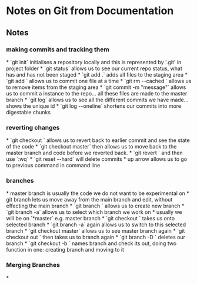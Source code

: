 <h1>Notes on Git from Documentation</h1> 

<h2>Notes</h2>

<h3>making commits and tracking them</h3>
* `git init` initialises a repository locally and this is represented by '.git' in project folder
* `git status` allows us to see our current repo status, what has and has not been staged
* `git add .` adds all files to the staging area 
* `git add <file name>` allows us to commit one file at a time
* `git rm --cached <file>` allows us to remove items from the staging area 
* `git commit -m "message"` allows us to commit a instance to the repo... all these files are made to the master branch 
* `git log` allows us to see all the different commits we have made... shows the unique id 
* `git log --oneline` shortens our commits into more digestable chunks 

<h3>reverting changes</h3>
* `git checkout <af5b84c>` allows us to revert back to earlier commit and see the state of the code 
* `git checkout master` then allows us to move back to the master branch and code before we reverted back.
* `git revert <af5b84c>` and then use `:wq` 
* `git reset <af5b83z> --hard` will delete commits
* up arrow allows us to go to previous command in command line

<h3>branches</h3>
* master branch is usually the code we do not want to be experimental on 
* git branch lets us move away from the main branch and edit, without effecting the main branch 
* `git branch <namebranch>` allows us to create new branch
* `git branch -a` allows us to select which branch we work on
* usually we will be on `*master` e.g. master branch 
* `git checkout <namebranch>` takes us onto selected branch 
* `git branch -a` again allows us to switch to this selected branch
*  `git checkout master` allows us to see master branch again 
*  `git checkout out <namebranch>` then takes us to branch again
*  `git branch -D <namebranch>` deletes our branch 
*  `git checkout -b <namebranch>` names branch and check its out, doing two function in one: creating branch and moving to it 

<h3>Merging Branches</h3>
*
